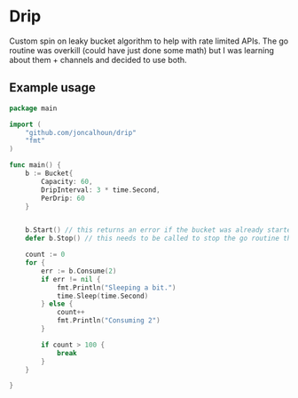 # Drip
Custom spin on leaky bucket algorithm to help with rate limited APIs. The go routine was overkill (could have just done some math) but I was learning about them + channels and decided to use both.


## Example usage

```go
package main

import (
    "github.com/joncalhoun/drip"
    "fmt"
)

func main() {
    b := Bucket{
        Capacity: 60,
        DripInterval: 3 * time.Second,
        PerDrip: 60
    }


    b.Start() // this returns an error if the bucket was already started. generally this doesn't matter.
    defer b.Stop() // this needs to be called to stop the go routine that is created when Start() is called

    count := 0
    for {
        err := b.Consume(2)
        if err != nil {
            fmt.Println("Sleeping a bit.")
            time.Sleep(time.Second)
        } else {
            count++
            fmt.Println("Consuming 2")
        }

        if count > 100 {
            break
        }
    }

}

```

